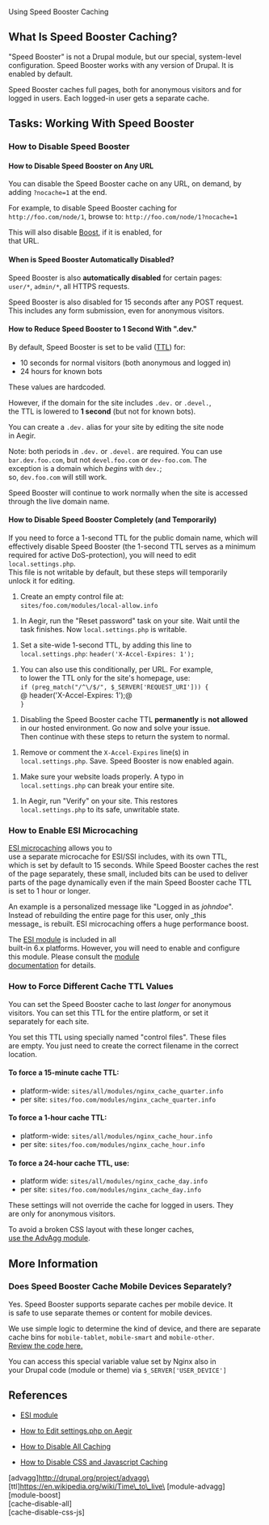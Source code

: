 Using Speed Booster Caching

What Is Speed Booster Caching?
------------------------------

"Speed Booster" is not a Drupal module, but our special, system-level\
configuration. Speed Booster works with any version of Drupal. It is\
enabled by default.

Speed Booster caches full pages, both for anonymous visitors and for\
logged in users. Each logged-in user gets a separate cache.

Tasks: Working With Speed Booster
---------------------------------

### How to Disable Speed Booster

#### How to Disable Speed Booster on Any URL

You can disable the Speed Booster cache on any URL, on demand, by\
adding `?nocache=1` at the end.

For example, to disable Speed Booster caching for\
`http://foo.com/node/1`, browse to: `http://foo.com/node/1?nocache=1`

This will also disable [Boost](module-boost), if it is enabled, for\
that URL.

#### When is Speed Booster Automatically Disabled?

Speed Booster is also **automatically disabled** for certain pages:\
`user/*`, `admin/*`, all HTTPS requests.

Speed Booster is also disabled for 15 seconds after any POST request.\
This includes any form submission, even for anonymous visitors.

#### How to Reduce Speed Booster to 1 Second With ".dev."

By default, Speed Booster is set to be valid ([TTL](ttl)) for:

-   10 seconds for normal visitors (both anonymous and logged in)
-   24 hours for known bots

These values are hardcoded.

However, if the domain for the site includes `.dev.` or `.devel.`,\
the TTL is lowered to **1 second** (but not for known bots).

You can create a `.dev.` alias for your site by editing the site node\
in Aegir.

Note: both periods in `.dev.` or `.devel.` are required. You can use\
`bar.dev.foo.com`, but not `devel.foo.com` or `dev-foo.com`. The\
exception is a domain which *begins* with `dev.`;\
so, `dev.foo.com` will still work.

Speed Booster will continue to work normally when the site is accessed\
through the live domain name.

#### How to Disable Speed Booster Completely (and Temporarily)

If you need to force a 1-second TTL for the public domain name, which
will\
effectively disable Speed Booster (the 1-second TTL serves as a minimum\
required for active DoS-protection), you will need to edit
`local.settings.php`.\
This file is not writable by default, but these steps will temporarily\
unlock it for editing.

1.  Create an empty control file at:\
    `sites/foo.com/modules/local-allow.info`

<!-- -->

1.  In Aegir, run the "Reset password" task on your site. Wait until
    the\
    task finishes. Now `local.settings.php` is writable.

<!-- -->

1.  Set a site-wide 1-second TTL, by adding this line to\
    `local.settings.php`: `header('X-Accel-Expires: 1');`

<!-- -->

1.  You can also use this conditionally, per URL. For example,\
    to lower the TTL only for the site's homepage, use:\
    `if (preg_match("/^\/$/", $_SERVER['REQUEST_URI'])) {`\
    @ header('X-Accel-Expires: 1');@\
    `}`

<!-- -->

1.  Disabling the Speed Booster cache TTL **permanently** is **not
    allowed**\
    in our hosted environment. Go now and solve your issue.\
    Then continue with these steps to return the system to normal.

<!-- -->

1.  Remove or comment the `X-Accel-Expires` line(s) in\
    `local.settings.php`. Save. Speed Booster is now enabled again.

<!-- -->

1.  Make sure your website loads properly. A typo in\
    `local.settings.php` can break your entire site.

<!-- -->

1.  In Aegir, run "Verify" on your site. This restores\
    `local.settings.php` to its safe, unwritable state.

### How to Enable ESI Microcaching

[ESI microcaching](http://groups.drupal.org/node/197478) allows you to\
use a separate microcache for ESI/SSI includes, with its own TTL,\
which is set by default to 15 seconds. While Speed Booster caches the
rest\
of the page separately, these small, included bits can be used to
deliver\
parts of the page dynamically even if the main Speed Booster cache TTL\
is set to 1 hour or longer.

An example is a personalized message like "Logged in as *johndoe*".\
Instead of rebuilding the entire page for this user, only \_this\
message\_ is rebuilt. ESI microcaching offers a huge performance boost.

The [ESI module](http://drupal.org/project/esi) is included in all\
built-in 6.x platforms. However, you will need to enable and configure\
this module. Please consult the [module\
documentation](http://drupal.org/project/esi) for details.

### How to Force Different Cache TTL Values

You can set the Speed Booster cache to last *longer* for anonymous\
visitors. You can set this TTL for the entire platform, or set it\
separately for each site.

You set this TTL using specially named "control files". These files\
are empty. You just need to create the correct filename in the correct\
location.

#### To force a 15-minute cache TTL:

-   platform-wide: `sites/all/modules/nginx_cache_quarter.info`
-   per site: `sites/foo.com/modules/nginx_cache_quarter.info`

#### To force a 1-hour cache TTL:

-   platform-wide: `sites/all/modules/nginx_cache_hour.info`
-   per site: `sites/foo.com/modules/nginx_cache_hour.info`

#### To force a 24-hour cache TTL, use:

-   platform wide: `sites/all/modules/nginx_cache_day.info`
-   per site: `sites/foo.com/modules/nginx_cache_day.info`

These settings will not override the cache for logged in users. They\
are only for anonymous visitors.

To avoid a broken CSS layout with these longer caches,\
[use the AdvAgg module](module-advagg).

More Information
----------------

### Does Speed Booster Cache Mobile Devices Separately?

Yes. Speed Booster supports separate caches per mobile device. It\
is safe to use separate themes or content for mobile devices.

We use simple logic to determine the kind of device, and there are
separate\
cache bins for `mobile-tablet`, `mobile-smart` and `mobile-other`.\
[Review the code here.](http://bit.ly/wYz6PG)

You can access this special variable value set by Nginx also in\
your Drupal code (module or theme) via `$_SERVER['USER_DEVICE']`

References
----------

-   [ESI module](http://drupal.org/project/esi)

<!-- -->

-   [How to Edit settings.php on Aegir](edit-settings-php)

<!-- -->

-   [How to Disable All Caching](cache-disable-all)

<!-- -->

-   [How to Disable CSS and Javascript Caching](cache-disable-css-js)

\[advagg\]http://drupal.org/project/advagg\
\[ttl\]https://en.wikipedia.org/wiki/Time\_to\_live\
\[module-advagg\]\
\[module-boost\]\
\[cache-disable-all\]\
\[cache-disable-css-js\]
